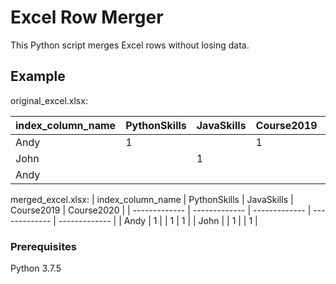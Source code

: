 # Excel Row Merger

This Python script merges Excel rows without losing data.

## Example

original_excel.xlsx:

| index_column_name | PythonSkills | JavaSkills | Course2019 | Course2020 |
| ------------- | ------------- | ------------- | ------------- | ------------- |
| Andy              | 1            |            | 1          |            |
| John              |              | 1          |            | 1          |
| Andy              |              |            |            | 1          |

merged_excel.xlsx:
| index_column_name | PythonSkills | JavaSkills | Course2019 | Course2020 |
| ------------- | ------------- | ------------- | ------------- | ------------- |
| Andy              | 1            |            | 1          | 1          |
| John              |              | 1          |            | 1          |


### Prerequisites

Python 3.7.5
